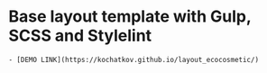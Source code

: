 # Base layout template with Gulp, SCSS and Stylelint

    - [DEMO LINK](https://kochatkov.github.io/layout_ecocosmetic/)
